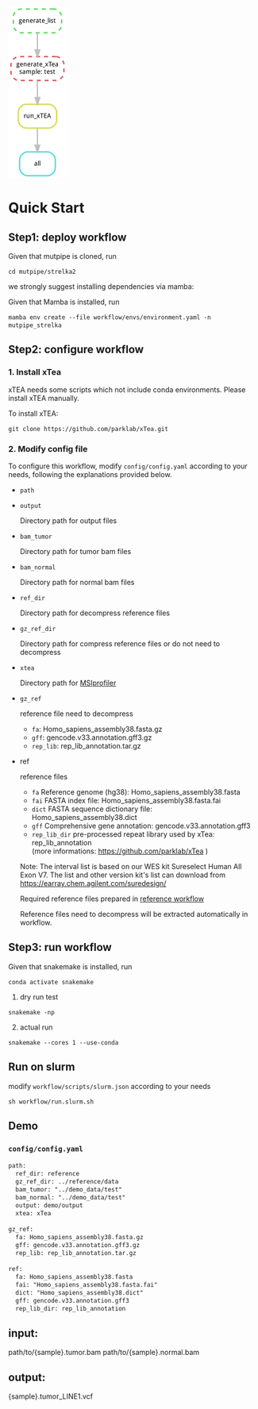 ![xtea](https://github.com/douymLab/mutpipe/blob/main/xtea/xtea.png)

# Quick Start

## Step1: deploy workflow

Given that mutpipe is cloned, run

```{bash}
cd mutpipe/strelka2
```

we strongly suggest installing dependencies via mamba:

Given that Mamba is installed, run

```{bash}
mamba env create --file workflow/envs/environment.yaml -n mutpipe_strelka
```

## Step2: configure workflow

### 1. Install xTea

xTEA needs some scripts which not include conda environments. Please install xTEA manually.

To install xTEA:

```{bash}
git clone https://github.com/parklab/xTea.git
```

### 2. Modify config file

To configure this workflow, modify `config/config.yaml` according to your needs, following the explanations provided below.

-  `path`

  -  `output`
  
     Directory path for output files

  -  `bam_tumor`

     Directory path for tumor bam files
   
  -  `bam_normal`

     Directory path for normal bam files
  
  -  `ref_dir`
  
     Directory path for decompress reference files
  
  -  `gz_ref_dir`
  
     Directory path for compress reference files or do not need to decompress

  -  `xtea`
  
     Directory path for [MSIprofiler](#1-install-xtea)

-   `gz_ref`

    reference file need to decompress

    - `fa`: Homo_sapiens_assembly38.fasta.gz
    - `gff`: gencode.v33.annotation.gff3.gz
    - `rep_lib`: rep_lib_annotation.tar.gz

-   ref

    reference files

    + `fa` Reference genome (hg38): Homo_sapiens_assembly38.fasta
    + `fai` FASTA index file: Homo_sapiens_assembly38.fasta.fai
    + `dict` FASTA sequence dictionary file: Homo_sapiens_assembly38.dict
    + `gff` Comprehensive gene annotation: gencode.v33.annotation.gff3
    + `rep_lib_dir` pre-processed repeat library used by xTea: rep_lib_annotation   
  (more informations: https://github.com/parklab/xTea )

    Note: The interval list is based on our WES kit Sureselect Human All Exon V7. The list and other version kit's list can download from https://earray.chem.agilent.com/suredesign/

    Required reference files prepared in [reference workflow](reference/readme.md)

    Reference files need to decompress will be extracted automatically in workflow.

## Step3: run workflow

Given that snakemake is installed, run

```{bash}
conda activate snakemake
```

1.  dry run test

```{bash}
snakemake -np
```

2.  actual run

```{bash}
snakemake --cores 1 --use-conda
```

## Run on slurm

modify `workflow/scripts/slurm.json` according to your needs

```{bash}
sh workflow/run.slurm.sh
```

## Demo

### `config/config.yaml`

```{yaml}
path:
  ref_dir: reference
  gz_ref_dir: ../reference/data
  bam_tumor: "../demo_data/test"
  bam_normal: "../demo_data/test"
  output: demo/output
  xtea: xTea

gz_ref:
  fa: Homo_sapiens_assembly38.fasta.gz
  gff: gencode.v33.annotation.gff3.gz
  rep_lib: rep_lib_annotation.tar.gz

ref:
  fa: Homo_sapiens_assembly38.fasta
  fai: "Homo_sapiens_assembly38.fasta.fai"
  dict: "Homo_sapiens_assembly38.dict"
  gff: gencode.v33.annotation.gff3
  rep_lib_dir: rep_lib_annotation
```

## input:

path/to/{sample}.tumor.bam
path/to/{sample}.normal.bam

## output:

{sample}.tumor_LINE1.vcf